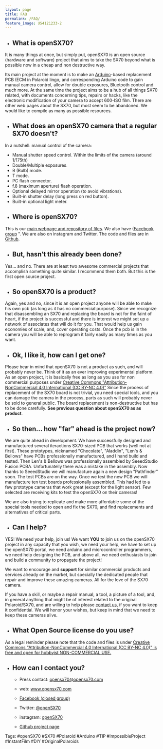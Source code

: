 ```yaml
---
layout: page
title: FAQ
permalink: /FAQ/
feature_image: US4121233-2
---
```


+ ## **What is openSX70?**

It is many things at once, but simply put, openSX70 is an open source (hardware and software) project that aims to take the SX70 beyond what is possible now in a cheap and non destructive way. 

Its main project at the moment is to make an [Arduino](https://www.arduino.cc/)-based replacement PCB (ECM in Polaroid lingo, and corresponding Arduino code to gain manual camera control, allow for double exposures, Bluetooth control and much more.
At the same time the project aims to be a hub of all things SX70 related, with documents concerning tips, repairs or hacks, like the electronic modification of your camera to accept 600-ISO film. There are other web pages about the SX70, but most seem to be abandoned. We would like to compile as many as possible resources.

+ ## **What does an openSX70 camera that a regular SX70 doesn't?**

In a nutshell: manual control of the camera:
 
 -  Manual shutter speed control. Within the limits of the camera (around 1/175th)
 -  Double/Multiple exposures.
 -  B (Bulb) mode.
 -  T mode.
 -  PC flash connector.
 -  f.8 (maximum aperture) flash operation.
 -  Optional delayed mirror operation (to avoid vibrations).
 -  Built-in shutter delay (long press on red button).
 -  Built-in optional light meter.
 
+ ## **Where is openSX70?**

 This is our [main webpage and repository of files](https://github.com/openSX70?tab=repositories). We also have (<a href="https://www.facebook.com/groups/739071666267626/" target="_blank">Facebook group</a> ". We are also on instagram and Twitter. The code and files are in [Github](https://github.com/openSX70).

+ ## **But, hasn’t this already been done?**

Yes… and no. There are at least two awesome commercial projects that accomplish something quite similar. I recommend them both. But this is the first open source project.

+ ## **So openSX70 is a product?**

Again, yes and no, since it is an open project anyone will be able to make his own pcb (as long as it has no commercial purpose).
Since we recognize that disassembling an SX70 and replacing the board is not for the faint of heart, if the project is successful and there is interest we might set up a network of associates that will do it for you. That would help us gain economies of scale, and, cover operating costs. Once the pcb is in the camera you will be able to reprogram it fairly easily as many times as you want.

+ ## **Ok, I like it, how can I get one?**

Please bear in mind that openSX70 is not a product as such, and will probably never be. Think of it as an ever improving experimental platform. As an open project, it is basically free as long as you use for non commercial purposes under [Creative Commons "Attribution-NonCommercial 4.0 International (CC BY-NC 4.0)"](https://creativecommons.org/licenses/by-nc/4.0/)
Since the process of replacement of the SX70 board is not trivial, you need special tools, and you can damage the camera in the process, parts as such will probably never be sold to general public. The board replacement is non-destructive but has to be done carefully. **See previous question about openSX70 as as product**.

+ ## **So then… how "far" ahead is the project now?**

We are quite ahead in development. We have successfully designed and manufactured several iteractions SX70-sized PCB that works (well not at first). These prototypes, nicknamed "Chocolate", "Aladdin", "Len's & Bellows" have PCBs professionally manufactured, and I hand build and tested. Then Len's & Bellows was professionally assembled by SeeedStudio Fusion PCBA. Unfortunatelly there was a mistake in the assembly. 
Now thanks to SeeedStudio we will manufacture again a new design "Pathfinder" soon. The test PCBs are on the way.
Once we test the new PCB we will manufacture ten test boards professionally assembled.
This had led to a few prototype cameras that work great (except for the light sensor).
Few selected are receiving kits to test the openSX70 on their cameras!

We are also trying to replicate and make more affordable some of the special tools needed to open and fix the SX70, and find replacements and alternatives of critical parts.

+ ## **Can I help?**

YES! We need your help, join us!
We want **YOU** to join us on the openSX70 project in any capacity that you wish, we need your help, we have to set up the openSX70 portal, we need arduino and microcontroller programmers, we need help designing the PCB, and above all, we need enthusiasts to join and build a community to propagate the project!

We want to encourage and **support** for similar commercial products and services already on the market, but specially the dedicated people that repair and improve these amazing cameras. All for the love of the SX70 camera.

If you have a skill, or maybe a repair manual, a tool, a picture of a tool, and, in general anything that might be of interest  related to the original Polaroid/SX70, and are willing to help please [contact us](mailto:help@opensx70.com), if you want to keep it confidential. We will honor your wishes, but keep in mind that we need to keep these cameras alive.

+ ## **What Open Source license do you use?**

As a legal reminder please note that the code and files is under [Creative Commons "Attribution-NonCommercial 4.0 International (CC BY-NC 4.0)" is free and open for hobbyist NON-COMMERCIAL USE.](https://creativecommons.org/licenses/by-nc/4.0/)

+ ## **How can I contact you?**

  - Press contact: opensx70@opensx70.com

  - web: www.opensx70.com  

  - [Facebook (closed group)](https://goo.gl/3qjne2)

  - Twitter: [@openSX70](https://twitter.com/opensx70)

  - instagram: [openSX70](https://www.instagram.com/opensx70/)
  
  - [Github project page](https://goo.gl/1A1QbY)

Tags: #openSX70 #SX70 #Polaroid #Arduino #TIP #ImpossibleProject #InstantFilm #DIY #OriginalPolaroids


